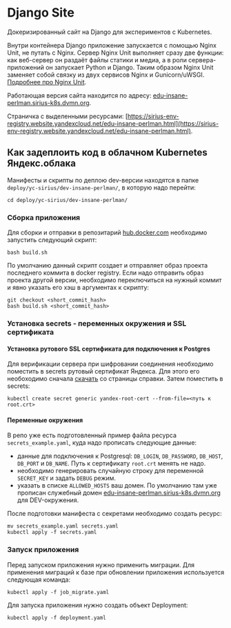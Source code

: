 # Django Site

Докеризированный сайт на Django для экспериментов с Kubernetes.

Внутри контейнера Django приложение запускается с помощью Nginx Unit, не путать с Nginx. Сервер Nginx Unit выполняет сразу две функции: как веб-сервер он раздаёт файлы статики и медиа, а в роли сервера-приложений он запускает Python и Django. Таким образом Nginx Unit заменяет собой связку из двух сервисов Nginx и Gunicorn/uWSGI. [Подробнее про Nginx Unit](https://unit.nginx.org/).

Работающая версия сайта находится по адресу: [edu-insane-perlman.sirius-k8s.dvmn.org](edu-insane-perlman.sirius-k8s.dvmn.org).

Страничка с выделенными ресурсами: [https://sirius-env-registry.website.yandexcloud.net/edu-insane-perlman.html](https://sirius-env-registry.website.yandexcloud.net/edu-insane-perlman.html).

## Как задеплоить код в облачном Kubernetes Яндекс.облака

Манифесты и скрипты по деплою dev-версии находятся в папке `deploy/yc-sirius/dev-insane-perlman/`, в которую надо перейти:
```shell
cd deploy/yc-sirius/dev-insane-perlman/
```

### Сборка приложения

Для сборки и отправки в репозитарий [hub.docker.com](hub.docker.com) необходимо запустить следующий скрипт:
```shell
bash build.sh
```
По умолчанию данный скрипт создает и отправляет образ проекта последнего коммита в docker registry. 
Если надо отправить образ проекта другой версии, необходимо переключиться на нужный коммит и явно указать его хэш в аргументах к скрипту:
```shell
git checkout <short_commit_hash>
bash build.sh <short_commit_hash>
```

### Установка secrets - переменных окружения и SSL сертификата

#### Установка рутового SSL сертификата для подключения к Postgres
Для верификации сервера при шифровании соединения необходимо поместить в secrets рутовый сертификат Яндекса. 
Для этого его необоходимо сначала [скачать](https://yandex.cloud/ru/docs/managed-postgresql/operations/connect#linux-macos_1) со страницы справки. 
Затем поместить в secrets:
```shell
kubectl create secret generic yandex-root-cert --from-file=<путь к root.crt>
```

#### Переменные окружения
В репо уже есть подготовленный пример файла ресурса `secrets_example.yaml`, куда надо прописать следующие данные:
 - данные для подключения к Postgresql: `DB_LOGIN`, `DB_PASSWORD`, `DB_HOST`, `DB_PORT` и `DB_NAME`. Путь к сертификату `root.crt` менять не надо. 
 - необходимо генерировать случайную строку для переменной `SECRET_KEY` и задать `DEBUG` режим.
 - указать в списке `ALLOWED_HOSTS` ваш домен. По умолчанию там уже прописан служебный домен [edu-insane-perlman.sirius-k8s.dvmn.org](edu-insane-perlman.sirius-k8s.dvmn.org) для DEV-окружения.

После подготовки манифеста с секретами необходимо создать ресурс:
```shell
mv secrets_example.yaml secrets.yaml
kubectl apply -f secrets.yaml
```

### Запуск приложения

Перед запуском приложения нужно применить миграции. Для применения миграций к базе при обновлении приложения используется следующая команда:
```shell
kubectl apply -f job_migrate.yaml
```

Для запуска приложения нужно создать объект Deployment:
```shell
kubectl apply -f deployment.yaml
```

